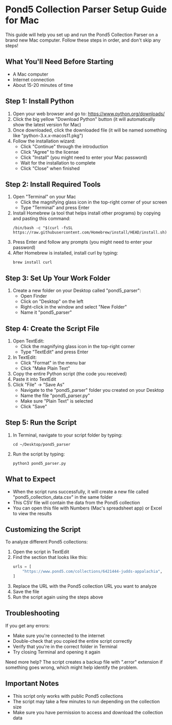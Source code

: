 # Pond5 Collection Parser Setup Guide for Mac

This guide will help you set up and run the Pond5 Collection Parser on a brand new Mac computer. Follow these steps in order, and don't skip any steps!

## What You'll Need Before Starting
- A Mac computer
- Internet connection
- About 15-20 minutes of time

## Step 1: Install Python
1. Open your web browser and go to: https://www.python.org/downloads/
2. Click the big yellow "Download Python" button (it will automatically show the latest version for Mac)
3. Once downloaded, click the downloaded file (it will be named something like "python-3.x.x-macos11.pkg")
4. Follow the installation wizard:
   - Click "Continue" through the introduction
   - Click "Agree" to the license
   - Click "Install" (you might need to enter your Mac password)
   - Wait for the installation to complete
   - Click "Close" when finished

## Step 2: Install Required Tools
1. Open "Terminal" on your Mac
   - Click the magnifying glass icon in the top-right corner of your screen
   - Type "Terminal" and press Enter
2. Install Homebrew (a tool that helps install other programs) by copying and pasting this command:
   ```
   /bin/bash -c "$(curl -fsSL https://raw.githubusercontent.com/Homebrew/install/HEAD/install.sh)"
   ```
3. Press Enter and follow any prompts (you might need to enter your password)
4. After Homebrew is installed, install curl by typing:
   ```
   brew install curl
   ```

## Step 3: Set Up Your Work Folder
1. Create a new folder on your Desktop called "pond5_parser":
   - Open Finder
   - Click on "Desktop" on the left
   - Right-click in the window and select "New Folder"
   - Name it "pond5_parser"

## Step 4: Create the Script File
1. Open TextEdit:
   - Click the magnifying glass icon in the top-right corner
   - Type "TextEdit" and press Enter
2. In TextEdit:
   - Click "Format" in the menu bar
   - Click "Make Plain Text"
3. Copy the entire Python script (the code you received)
4. Paste it into TextEdit
5. Click "File" → "Save As"
   - Navigate to the "pond5_parser" folder you created on your Desktop
   - Name the file "pond5_parser.py"
   - Make sure "Plain Text" is selected
   - Click "Save"

## Step 5: Run the Script
1. In Terminal, navigate to your script folder by typing:
   ```
   cd ~/Desktop/pond5_parser
   ```
2. Run the script by typing:
   ```
   python3 pond5_parser.py
   ```

## What to Expect
- When the script runs successfully, it will create a new file called "pond5_collection_data.csv" in the same folder
- This CSV file will contain the data from the Pond5 collection
- You can open this file with Numbers (Mac's spreadsheet app) or Excel to view the results

## Customizing the Script
To analyze different Pond5 collections:
1. Open the script in TextEdit
2. Find the section that looks like this:
   ```python
   urls = [
       "https://www.pond5.com/collections/6421444-judds-appalachia",
   ]
   ```
3. Replace the URL with the Pond5 collection URL you want to analyze
4. Save the file
5. Run the script again using the steps above

## Troubleshooting
If you get any errors:
- Make sure you're connected to the internet
- Double-check that you copied the entire script correctly
- Verify that you're in the correct folder in Terminal
- Try closing Terminal and opening it again

Need more help? The script creates a backup file with ".error" extension if something goes wrong, which might help identify the problem.

## Important Notes
- This script only works with public Pond5 collections
- The script may take a few minutes to run depending on the collection size
- Make sure you have permission to access and download the collection data
